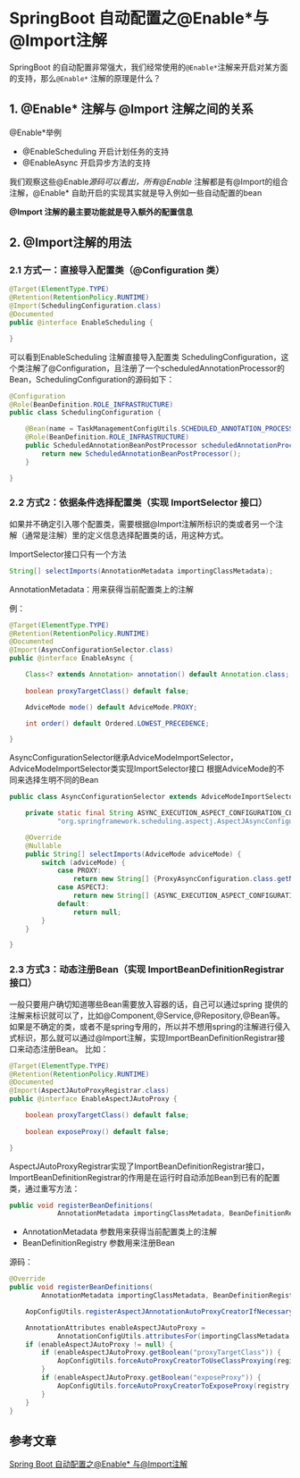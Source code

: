 # SpringBoot 自动配置之@Enable*与@Import注解

SpringBoot 的自动配置非常强大，我们经常使用的`@Enable*`注解来开启对某方面的支持，那么`@Enable*` 注解的原理是什么？

## 1. @Enable* 注解与 @Import 注解之间的关系

@Enable*举例

- @EnableScheduling 开启计划任务的支持
- @EnableAsync 开启异步方法的支持

我们观察这些@Enable*源码可以看出，所有@Enable* 注解都是有@Import的组合注解，@Enable* 自助开启的实现其实就是导入例如一些自动配置的bean

**@Import 注解的最主要功能就是导入额外的配置信息**

## 2. @Import注解的用法

### 2.1 方式一：直接导入配置类（@Configuration 类）

```java
@Target(ElementType.TYPE)
@Retention(RetentionPolicy.RUNTIME)
@Import(SchedulingConfiguration.class)
@Documented
public @interface EnableScheduling {

}
```

可以看到EnableScheduling 注解直接导入配置类 SchedulingConfiguration，这个类注解了@Configuration，且注册了一个scheduledAnnotationProcessor的Bean，SchedulingConfiguration的源码如下：

```java
@Configuration
@Role(BeanDefinition.ROLE_INFRASTRUCTURE)
public class SchedulingConfiguration {

	@Bean(name = TaskManagementConfigUtils.SCHEDULED_ANNOTATION_PROCESSOR_BEAN_NAME)
	@Role(BeanDefinition.ROLE_INFRASTRUCTURE)
	public ScheduledAnnotationBeanPostProcessor scheduledAnnotationProcessor() {
		return new ScheduledAnnotationBeanPostProcessor();
	}

}

```

### 2.2 方式2：依据条件选择配置类（实现 ImportSelector 接口）

如果并不确定引入哪个配置类，需要根据@Import注解所标识的类或者另一个注解（通常是注解）里的定义信息选择配置类的话，用这种方式。

ImportSelector接口只有一个方法

```java
String[] selectImports(AnnotationMetadata importingClassMetadata);
```

AnnotationMetadata：用来获得当前配置类上的注解

例：

```java
@Target(ElementType.TYPE)
@Retention(RetentionPolicy.RUNTIME)
@Documented
@Import(AsyncConfigurationSelector.class)
public @interface EnableAsync {

	Class<? extends Annotation> annotation() default Annotation.class;
	
	boolean proxyTargetClass() default false;

	AdviceMode mode() default AdviceMode.PROXY;

	int order() default Ordered.LOWEST_PRECEDENCE;

}

```

AsyncConfigurationSelector继承AdviceModeImportSelector，AdviceModeImportSelector类实现ImportSelector接口 根据AdviceMode的不同来选择生明不同的Bean

```java
public class AsyncConfigurationSelector extends AdviceModeImportSelector<EnableAsync> {

	private static final String ASYNC_EXECUTION_ASPECT_CONFIGURATION_CLASS_NAME =
			"org.springframework.scheduling.aspectj.AspectJAsyncConfiguration";

	@Override
	@Nullable
	public String[] selectImports(AdviceMode adviceMode) {
		switch (adviceMode) {
			case PROXY:
				return new String[] {ProxyAsyncConfiguration.class.getName()};
			case ASPECTJ:
				return new String[] {ASYNC_EXECUTION_ASPECT_CONFIGURATION_CLASS_NAME};
			default:
				return null;
		}
	}

}


```

### 2.3 方式3：动态注册Bean（实现 ImportBeanDefinitionRegistrar 接口）

一般只要用户确切知道哪些Bean需要放入容器的话，自己可以通过spring 提供的注解来标识就可以了，比如@Component,@Service,@Repository,@Bean等。 如果是不确定的类，或者不是spring专用的，所以并不想用spring的注解进行侵入式标识，那么就可以通过@Import注解，实现ImportBeanDefinitionRegistrar接口来动态注册Bean。 比如：

```java
@Target(ElementType.TYPE)
@Retention(RetentionPolicy.RUNTIME)
@Documented
@Import(AspectJAutoProxyRegistrar.class)
public @interface EnableAspectJAutoProxy {

	boolean proxyTargetClass() default false;
	
	boolean exposeProxy() default false;

}
```

AspectJAutoProxyRegistrar实现了ImportBeanDefinitionRegistrar接口，ImportBeanDefinitionRegistrar的作用是在运行时自动添加Bean到已有的配置类，通过重写方法：

```java
public void registerBeanDefinitions(
			AnnotationMetadata importingClassMetadata, BeanDefinitionRegistry registry);
```

- AnnotationMetadata  参数用来获得当前配置类上的注解
- BeanDefinitionRegistry 参数用来注册Bean

源码：

```java
@Override
public void registerBeanDefinitions(
		AnnotationMetadata importingClassMetadata, BeanDefinitionRegistry registry) {

	AopConfigUtils.registerAspectJAnnotationAutoProxyCreatorIfNecessary(registry);

	AnnotationAttributes enableAspectJAutoProxy =
			AnnotationConfigUtils.attributesFor(importingClassMetadata, EnableAspectJAutoProxy.class);
	if (enableAspectJAutoProxy != null) {
		if (enableAspectJAutoProxy.getBoolean("proxyTargetClass")) {
			AopConfigUtils.forceAutoProxyCreatorToUseClassProxying(registry);
		}
		if (enableAspectJAutoProxy.getBoolean("exposeProxy")) {
			AopConfigUtils.forceAutoProxyCreatorToExposeProxy(registry);
		}
	}
}
```

## 参考文章

[Spring Boot 自动配置之@Enable* 与@Import注解](https://juejin.im/post/5c761c096fb9a049b41d2299)